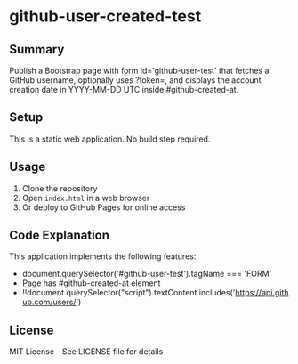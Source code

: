 # github-user-created-test

## Summary
Publish a Bootstrap page with form id='github-user-test' that fetches a GitHub username, optionally uses ?token=, and displays the account creation date in YYYY-MM-DD UTC inside #github-created-at.

## Setup
This is a static web application. No build step required.

## Usage
1. Clone the repository
2. Open `index.html` in a web browser
3. Or deploy to GitHub Pages for online access

## Code Explanation
This application implements the following features:
- document.querySelector('#github-user-test').tagName === 'FORM'
- Page has #github-created-at element
- !!document.querySelector("script").textContent.includes('https://api.github.com/users/')

## License
MIT License - See LICENSE file for details
